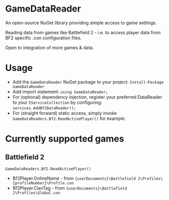 # GameDataReader
An open-source NuGet library providing simple access to game settings. 

Reading data from games like Battlefield 2 - i.e. to access player data from BF2 specific .con configuration files.

Open to integration of more games & data.

# Usage

- Add the `GameDataReader` NuGet package to your project: `Install-Package GameDataReader`
- Add import statement: `using GameDataReader;`
- For (optional) dependency injection, register your preferred DataReader to your `IServiceCollection` by configuring: `services.AddBf2DataReader();`
- For (straight forward) static access, simply invoke `GameDataReaders.Bf2.ReadActivePlayer()` for example.

# Currently supported games

## Battlefield 2

`GameDataReaders.Bf2.ReadActivePlayer()`

- Bf2Player.OnlineName - from `{userDocuments}\Battlefield 2\Profiles\{profileNumber}\Profile.con`
- Bf2Player.ClanTag - from `{userDocuments}\Battlefield 2\Profiles\Global.con`
